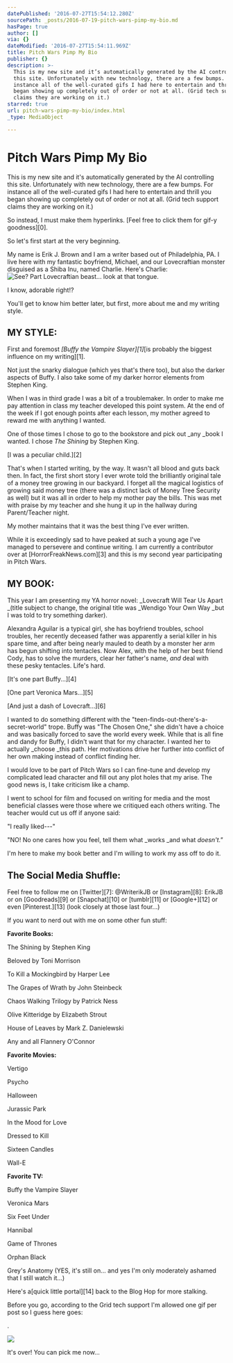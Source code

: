 ```yaml
---
datePublished: '2016-07-27T15:54:12.280Z'
sourcePath: _posts/2016-07-19-pitch-wars-pimp-my-bio.md
hasPage: true
author: []
via: {}
dateModified: '2016-07-27T15:54:11.969Z'
title: Pitch Wars Pimp My Bio
publisher: {}
description: >-
  This is my new site and it’s automatically generated by the AI controlling
  this site. Unfortunately with new technology, there are a few bumps. For
  instance all of the well-curated gifs I had here to entertain and thrill you
  began showing up completely out of order or not at all. (Grid tech support
  claims they are working on it.)
starred: true
url: pitch-wars-pimp-my-bio/index.html
_type: MediaObject

---
```

# Pitch Wars Pimp My Bio

This is my new site and it's automatically generated by the AI controlling this site. Unfortunately with new technology, there are a few bumps. For instance all of the well-curated gifs I had here to entertain and thrill you began showing up completely out of order or not at all. (Grid tech support claims they are working on it.)

So instead, I must make them hyperlinks. [Feel free to click them for gif-y goodness][0].

So let's first start at the very beginning. 

My name is Erik J. Brown and I am a writer based out of Philadelphia, PA. I live here with my fantastic boyfriend, Michael, and our Lovecraftian monster disguised as a Shiba Inu, named Charlie. Here's Charlie:
![See? Part Lovecraftian beast... look at that tongue.](https://the-grid-user-content.s3-us-west-2.amazonaws.com/18a1df12-c88e-42be-8f1b-2e3c74d2920b.jpg)

I know, adorable right!?

You'll get to know him better later, but first, more about me and my writing style.

## MY STYLE:

First and foremost _[Buffy the Vampire Slayer][1]_[is probably the biggest influence on my writing][1].

Not just the snarky dialogue (which yes that's there too), but also the darker aspects of Buffy. I also take some of my darker horror elements from Stephen King.

When I was in third grade I was a bit of a troublemaker. In order to make me pay attention in class my teacher developed this point system. At the end of the week if I got enough points after each lesson, my mother agreed to reward me with anything I wanted.

One of those times I chose to go to the bookstore and pick out _any _book I wanted. I chose _The Shining_ by Stephen King.

[I was a peculiar child.][2]

That's when I started writing, by the way. It wasn't all blood and guts back then. In fact, the first short story I ever wrote told the brilliantly original tale of a money tree growing in our backyard. I forget all the magical logistics of growing said money tree (there was a distinct lack of Money Tree Security as well) but it was all in order to help my mother pay the bills. This was met with praise by my teacher and she hung it up in the hallway during Parent/Teacher night.

My mother maintains that it was the best thing I've ever written.

While it is exceedingly sad to have peaked at such a young age I've managed to persevere and continue writing. I am currently a contributor over at [HorrorFreakNews.com][3] and this is my second year participating in Pitch Wars.

## MY BOOK:

This year I am presenting my YA horror novel: _Lovecraft Will Tear Us Apart _(title subject to change, the original title was _Wendigo Your Own Way _but I was told to try something darker).

Alexandra Aguilar is a typical girl, she has boyfriend troubles, school troubles, her recently deceased father was apparently a serial killer in his spare time, and after being nearly mauled to death by a monster her arm has begun shifting into tentacles. Now Alex, with the help of her best friend Cody, has to solve the murders, clear her father's name, _and_ deal with these pesky tentacles. Life's hard.

[It's one part Buffy...][4]

[One part Veronica Mars...][5]

[And just a dash of Lovecraft...][6]

I wanted to do something different with the "teen-finds-out-there's-a-secret-world" trope. Buffy was "The Chosen One," she didn't have a choice and was basically forced to save the world every week. While that is all fine and dandy for Buffy, I didn't want that for my character. I wanted her to actually _choose _this path. Her motivations drive her further into conflict of her own making instead of conflict finding her. 

I would love to be part of Pitch Wars so I can fine-tune and develop my complicated lead character and fill out any plot holes that my arise. The good news is, I take criticism like a champ. 

I went to school for film and focused on writing for media and the most beneficial classes were those where we critiqued each others writing. The teacher would cut us off if anyone said: 

"I really liked---" 

"NO! No one cares how you feel, tell them what _works _and what _doesn't."_

I'm here to make my book better and I'm willing to work my ass off to do it.

## **The Social Media Shuffle:**

Feel free to follow me on [Twitter][7]: @WriterikJB or [Instagram][8]: ErikJB or on [Goodreads][9] or [Snapchat][10] or [tumblr][11] or [Google+][12] or even [Pinterest.][13] (look closely at those last four...)

If you want to nerd out with me on some other fun stuff:

**Favorite Books:**

The Shining by Stephen King

Beloved by Toni Morrison

To Kill a Mockingbird by Harper Lee

The Grapes of Wrath by John Steinbeck

Chaos Walking Trilogy by Patrick Ness

Olive Kitteridge by Elizabeth Strout

House of Leaves by Mark Z. Danielewski

Any and all Flannery O'Connor

**Favorite Movies:**

Vertigo

Psycho

Halloween

Jurassic Park

In the Mood for Love

Dressed to Kill

Sixteen Candles

Wall-E

**Favorite TV:**

Buffy the Vampire Slayer

Veronica Mars

Six Feet Under

Hannibal

Game of Thrones

Orphan Black

Grey's Anatomy (YES, it's still on... and yes I'm only moderately ashamed that I still watch it...)

Here's a[quick little portal][14] back to the Blog Hop for more stalking.

Before you go, according to the Grid tech support I'm allowed one gif per post so I guess here goes:

.

<article style=""><img src="https://s3-us-west-2.amazonaws.com/the-grid-img/p/4978ca518de421d2f45e9fc39d5ce1ea99ea489a.gif" /><p>It's over! You can pick me now...</p></article>

<!-- start LinkyTools script --\><script src="http://www.linkytools.com/basic\_linky\_include.aspx?id=270523" type="text/javascript" \></script\><!-- end LinkyTools script --\>

[0]: https://img.buzzfeed.com/buzzfeed-static/static/2015-05/21/23/enhanced/webdr02/anigif_original-grid-image-8856-1432264912-6.gif
[1]: https://abigeyedfish.files.wordpress.com/2015/01/buffy-eyebrow-raise.gif?w=250
[2]: http://i.imgur.com/aSczP.gif
[3]: http://horrorfreaknews.com/author/hfncontributorbrown
[4]: http://i.imgur.com/nQj35ku.gif
[5]: https://the-grid-user-content.s3-us-west-2.amazonaws.com/3ef14953-a02c-4f6b-8096-5225eb4527f1.gif
[6]: https://the-grid-user-content.s3-us-west-2.amazonaws.com/d3469003-9727-4d4e-a098-4800c685be9f.gif
[7]: https://twitter.com/WriterikJB
[8]: https://www.instagram.com/erikjb/
[9]: https://www.goodreads.com/user/show/22960845-erik-brown
[10]: http://scoopempire.com/wp-content/uploads/2016/05/snapchat.gif
[11]: http://i.imgur.com/cocvp.gif
[12]: http://vignette3.wikia.nocookie.net/degrassi/images/2/24/Phoebe_stop_the_madness.gif/revision/latest?cb=20140201070335
[13]: https://www.google.com/search?q=i+don't+know+what+pinterest+is+gif&source=lnms&tbm=isch&sa=X&ved=0ahUKEwi09t_EuIDOAhUM7yYKHRcWDCAQ_AUICCgB&biw=1366&bih=643#tbm=isch&q=i+don%27t+have+pinterest+gif
[14]: http://www.lanapattinson.com/pitchwars-2016-pimpmybio/